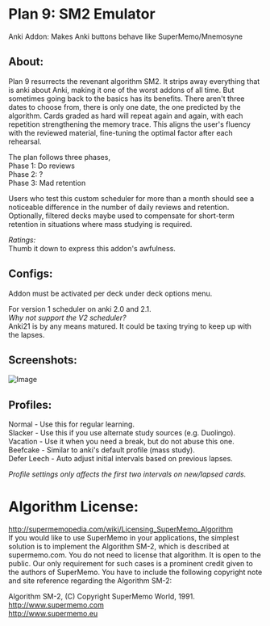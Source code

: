 # Plan 9: SM2 Emulator  
Anki Addon: Makes Anki buttons behave like SuperMemo/Mnemosyne

## About:
Plan 9 resurrects the revenant algorithm SM2. It strips away everything that is anki about Anki, making it one of the worst addons of all time. But sometimes going back to the basics has its benefits. There aren't three dates to choose from, there is only one date, the one predicted by the algorithm. Cards graded as hard will repeat again and again, with each repetition strengthening the memory trace. This aligns the user's fluency with the reviewed material, fine-tuning the optimal factor after each rehearsal.  

The plan follows three phases,  
Phase 1: Do reviews  
Phase 2: ?  
Phase 3: Mad retention  

Users who test this custom scheduler for more than a month should see a noticeable difference in the number of daily reviews and retention. Optionally, filtered decks maybe used to compensate for short-term retention in situations where mass studying is required.

<i>Ratings:</i>  
Thumb it down to express this addon's awfulness.


## Configs:
Addon must be activated per deck under deck options menu.

For version 1 scheduler on anki 2.0 and 2.1.  
<i>Why not support the V2 scheduler?</i>  
Anki21 is by any means matured. It could be taxing trying to keep up with the lapses.


## Screenshots:
![Image](https://github.com/lovac42/SM2-Emulator/blob/master/screenshots/deck_option_menu.png?raw=true "deck_menu")


## Profiles:
Normal - Use this for regular learning.  
Slacker - Use this if you use alternate study sources (e.g. Duolingo).  
Vacation - Use it when you need a break, but do not abuse this one.  
Beefcake - Similar to anki's default profile (mass study).  
Defer Leech - Auto adjust initial intervals based on previous lapses.  

<i>Profile settings only affects the first two intervals on new/lapsed cards.</i>


# Algorithm License:
http://supermemopedia.com/wiki/Licensing_SuperMemo_Algorithm  
If you would like to use SuperMemo in your applications, the simplest solution is to implement the Algorithm SM-2, which is described at supermemo.com. You do not need to license that algorithm. It is open to the public. Our only requirement for such cases is a prominent credit given to the authors of SuperMemo. You have to include the following copyright note and site reference regarding the Algorithm SM-2:  

Algorithm SM-2, (C) Copyright SuperMemo World, 1991.  
http://www.supermemo.com  
http://www.supermemo.eu
